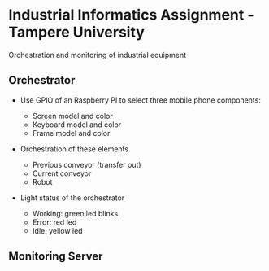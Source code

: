# Industrial Informatics Assignment - Tampere University

Orchestration and monitoring of industrial equipment 


## Orchestrator

- Use GPIO of an Raspberry PI to select three mobile phone components:

    - Screen model and color
    - Keyboard model and color
    - Frame model and color

- Orchestration of these elements
    
    - Previous conveyor (transfer out)
    - Current conveyor
    - Robot
    
- Light status of the orchestrator

    - Working: green led blinks
    - Error: red led
    - Idle: yellow led

## Monitoring Server






